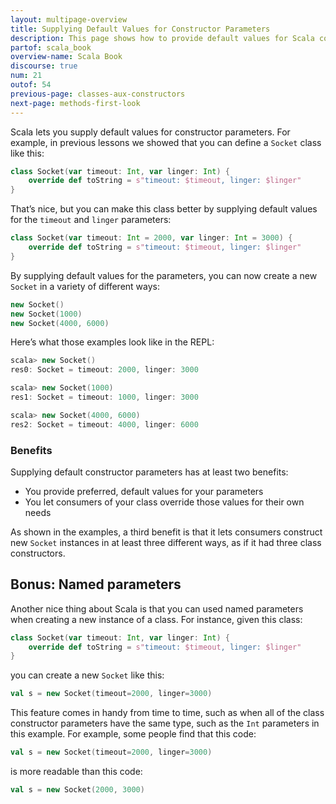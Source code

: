 ```yaml
---
layout: multipage-overview
title: Supplying Default Values for Constructor Parameters
description: This page shows how to provide default values for Scala constructor parameters, with several examples.
partof: scala_book
overview-name: Scala Book
discourse: true
num: 21
outof: 54
previous-page: classes-aux-constructors
next-page: methods-first-look
---
```


Scala lets you supply default values for constructor parameters. For example, in previous lessons we showed that you can define a `Socket` class like this:

```scala
class Socket(var timeout: Int, var linger: Int) {
    override def toString = s"timeout: $timeout, linger: $linger"
}
```

That’s nice, but you can make this class better by supplying default values for the `timeout` and `linger` parameters:

```scala
class Socket(var timeout: Int = 2000, var linger: Int = 3000) {
    override def toString = s"timeout: $timeout, linger: $linger"
}
```

By supplying default values for the parameters, you can now create a new `Socket` in a variety of different ways:

```scala
new Socket()
new Socket(1000)
new Socket(4000, 6000)
```

Here’s what those examples look like in the REPL:

```scala
scala> new Socket()
res0: Socket = timeout: 2000, linger: 3000

scala> new Socket(1000)
res1: Socket = timeout: 1000, linger: 3000

scala> new Socket(4000, 6000)
res2: Socket = timeout: 4000, linger: 6000
```


### Benefits

Supplying default constructor parameters has at least two benefits:

- You provide preferred, default values for your parameters
- You let consumers of your class override those values for their own needs

As shown in the examples, a third benefit is that it lets consumers construct new `Socket` instances in at least three different ways, as if it had three class constructors.



## Bonus: Named parameters

Another nice thing about Scala is that you can used named parameters when creating a new instance of a class. For instance, given this class:

```scala
class Socket(var timeout: Int, var linger: Int) {
    override def toString = s"timeout: $timeout, linger: $linger"
}
```

you can create a new `Socket` like this:

```scala
val s = new Socket(timeout=2000, linger=3000)
```

This feature comes in handy from time to time, such as when all of the class constructor parameters have the same type, such as the `Int` parameters in this example. For example, some people find that this code:

```scala
val s = new Socket(timeout=2000, linger=3000)
```

is more readable than this code:

```scala
val s = new Socket(2000, 3000)
```









